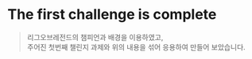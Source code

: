 # The first challenge is complete

[](./challenge01/image/challenge01.png)

> 리그오브레전드의 챔피언과 배경을 이용하였고, <br>
> 주어진 첫번째 챌린지 과제와 위의 내용을 섞어 응용하여 만들어 보았습니다.
